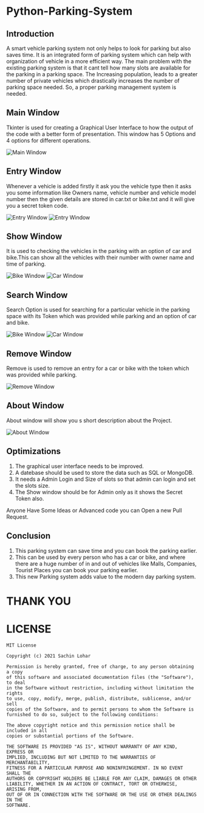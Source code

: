 # Python-Parking-System

## Introduction
A smart vehicle parking system not only helps to look for parking but also saves time.
It is an integrated form of parking system which can help with organization of vehicle in a more efficient way.
The main problem with the existing parking system is that it cant tell how many slots are available for the parking in a parking space.
The Increasing population, leads to a greater number of private vehicles which drastically increases the number of parking space needed. So, a proper parking management system is needed.

## Main Window
Tkinter is used for creating a Graphical User Interface to how the output of the code with a better form of presentation. This window has 5 Options and 4 options for different operations.

![Main Window](https://github.com/sachinl0har/Python-Parking-System/blob/main/Screenshots/main.PNG?raw=true)

## Entry Window
Whenever a vehicle is added firstly it ask you the vehicle type then it asks you some information like Owners name, vehicle number and vehicle model number then the given details are stored in car.txt or bike.txt and it will give you a secret token code.

![Entry Window](https://github.com/sachinl0har/Python-Parking-System/blob/main/Screenshots/entry.PNG?raw=true)
![Entry Window](https://github.com/sachinl0har/Python-Parking-System/blob/main/Screenshots/entry1.PNG?raw=true)

## Show Window
It is used to checking the vehicles in the parking with an option of car and bike.This can show all the vehicles with their number with owner name and time of parking.

![Bike Window](https://github.com/sachinl0har/Python-Parking-System/blob/main/Screenshots/bikeshow.PNG?raw=true)
![Car Window](https://github.com/sachinl0har/Python-Parking-System/blob/main/Screenshots/carshow.PNG?raw=true)

## Search Window
Search Option is used for searching for a particular vehicle in the parking space with its Token which was provided while parking and an option of car and bike.

![Bike Window](https://github.com/sachinl0har/Python-Parking-System/blob/main/Screenshots/bikesearch.PNG?raw=true)
![Car Window](https://github.com/sachinl0har/Python-Parking-System/blob/main/Screenshots/carsearch.PNG?raw=true)

## Remove Window
Remove is used to remove an entry for a car or bike with the token which was provided while parking.

![Remove Window](https://github.com/sachinl0har/Python-Parking-System/blob/main/Screenshots/remove.PNG?raw=true)

## About Window
About window will show you s short description about the Project.

![About Window](https://github.com/sachinl0har/Python-Parking-System/blob/main/Screenshots/about.PNG?raw=true)

## Optimizations
1. The graphical user interface needs to be improved.
2. A datebase should be used to store the data such as SQL or MongoDB.
3. It needs a Admin Login and Size of slots so that admin can login and set the slots size.
4. The Show window should be for Admin only as it shows the Secret Token also.

Anyone Have Some Ideas or Advanced code you can Open a new Pull Request.

## Conclusion
1. This parking system can save time and you can book the parking earlier.
2. This can be used by every person who has a car or bike, and where there are a huge number of in and out of vehicles like Malls, Companies, Tourist Places you can book your parking earlier.
3. This new Parking system adds value to the modern day parking system.

# THANK YOU

# LICENSE
```
MIT License

Copyright (c) 2021 Sachin Lohar

Permission is hereby granted, free of charge, to any person obtaining a copy
of this software and associated documentation files (the "Software"), to deal
in the Software without restriction, including without limitation the rights
to use, copy, modify, merge, publish, distribute, sublicense, and/or sell
copies of the Software, and to permit persons to whom the Software is
furnished to do so, subject to the following conditions:

The above copyright notice and this permission notice shall be included in all
copies or substantial portions of the Software.

THE SOFTWARE IS PROVIDED "AS IS", WITHOUT WARRANTY OF ANY KIND, EXPRESS OR
IMPLIED, INCLUDING BUT NOT LIMITED TO THE WARRANTIES OF MERCHANTABILITY,
FITNESS FOR A PARTICULAR PURPOSE AND NONINFRINGEMENT. IN NO EVENT SHALL THE
AUTHORS OR COPYRIGHT HOLDERS BE LIABLE FOR ANY CLAIM, DAMAGES OR OTHER
LIABILITY, WHETHER IN AN ACTION OF CONTRACT, TORT OR OTHERWISE, ARISING FROM,
OUT OF OR IN CONNECTION WITH THE SOFTWARE OR THE USE OR OTHER DEALINGS IN THE
SOFTWARE.
```
